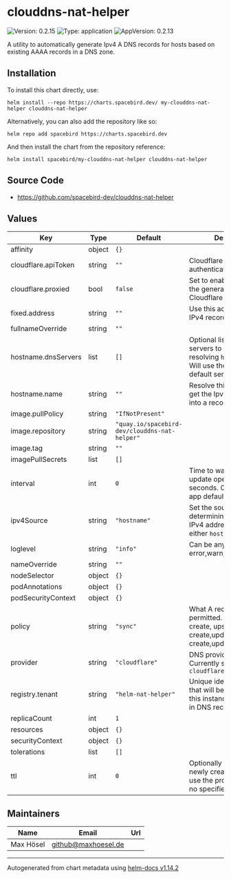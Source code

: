 # clouddns-nat-helper

![Version: 0.2.15](https://img.shields.io/badge/Version-0.2.15-informational?style=flat-square) ![Type: application](https://img.shields.io/badge/Type-application-informational?style=flat-square) ![AppVersion: 0.2.13](https://img.shields.io/badge/AppVersion-0.2.13-informational?style=flat-square)

A utility to automatically generate Ipv4 A DNS records for hosts based on existing AAAA records in a DNS zone.

## Installation

To install this chart directly, use:

`helm install --repo https://charts.spacebird.dev/ my-clouddns-nat-helper clouddns-nat-helper`

Alternatively, you can also add the repository like so:

`helm repo add spacebird https://charts.spacebird.dev`

And then install the chart from the repository reference:

`helm install spacebird/my-clouddns-nat-helper clouddns-nat-helper`

## Source Code

* <https://github.com/spacebird-dev/clouddns-nat-helper>

## Values

| Key | Type | Default | Description |
|-----|------|---------|-------------|
| affinity | object | `{}` |  |
| cloudflare.apiToken | string | `""` | Cloudflare API Token to authenticate with |
| cloudflare.proxied | bool | `false` | Set to enable proxying for the generated A records in Cloudflare |
| fixed.address | string | `""` | Use this address for all IPv4 records |
| fullnameOverride | string | `""` |  |
| hostname.dnsServers | list | `[]` | Optional list of DNS servers to query when resolving `hostname.name`. Will use the applications default servers if not set. |
| hostname.name | string | `""` | Resolve this hostname to get the Ipv4 address to put into a records. |
| image.pullPolicy | string | `"IfNotPresent"` |  |
| image.repository | string | `"quay.io/spacebird-dev/clouddns-nat-helper"` |  |
| image.tag | string | `""` |  |
| imagePullSecrets | list | `[]` |  |
| interval | int | `0` | Time to wait between update operations in seconds. 0 results in the app default being used |
| ipv4Source | string | `"hostname"` | Set the source to use for determining the A records IPv4 address. Can be either `hostname` or `fixed` |
| loglevel | string | `"info"` | Can be any of error,warn,info,debug,trace |
| nameOverride | string | `""` |  |
| nodeSelector | object | `{}` |  |
| podAnnotations | object | `{}` |  |
| podSecurityContext | object | `{}` |  |
| policy | string | `"sync"` | What A record actions are permitted. createonly: create, upsert: create,update, sync: create,update,delete |
| provider | string | `"cloudflare"` | DNS provider to use. Currently supported: `cloudflare` |
| registry.tenant | string | `"helm-nat-helper"` | Unique identifier (tenant) that will be used to identify this instance of nat-helper in DNS records |
| replicaCount | int | `1` |  |
| resources | object | `{}` |  |
| securityContext | object | `{}` |  |
| tolerations | list | `[]` |  |
| ttl | int | `0` | Optionally set a TTL for newly created records. Will use the provider default if no specified |

## Maintainers

| Name | Email | Url |
| ---- | ------ | --- |
| Max Hösel | <github@maxhoesel.de> |  |

----------------------------------------------
Autogenerated from chart metadata using [helm-docs v1.14.2](https://github.com/norwoodj/helm-docs/releases/v1.14.2)
